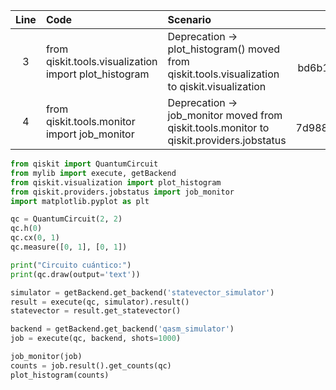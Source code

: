 | Line | Code | Scenario | Reference | Artifact | Refactoring |   
| :--: | :--- | :------- | :-------: | :------- | :---------- | 
| 3 | from qiskit.tools.visualization import plot_histogram | Deprecation -> plot_histogram() moved from qiskit.tools.visualization to qiskit.visualization | qrn_tax_ddbb-bd6b150d5920e605e51a3ac1fe105415 | plot_histogram | from qiskit.visualization import plot_histogram | 
| 4 | from qiskit.tools.monitor import job_monitor | Deprecation -> job_monitor moved from qiskit.tools.monitor to qiskit.providers.jobstatus | qrn_tax_ddbb-7d9882340bc492a6917bb1128a1e35c9 | job_monitor | from qiskit.providers.jobstatus import job_monitor | 

```python  
from qiskit import QuantumCircuit
from mylib import execute, getBackend
from qiskit.visualization import plot_histogram
from qiskit.providers.jobstatus import job_monitor
import matplotlib.pyplot as plt

qc = QuantumCircuit(2, 2)
qc.h(0)
qc.cx(0, 1)
qc.measure([0, 1], [0, 1])

print("Circuito cuántico:")
print(qc.draw(output='text'))

simulator = getBackend.get_backend('statevector_simulator')
result = execute(qc, simulator).result()
statevector = result.get_statevector()

backend = getBackend.get_backend('qasm_simulator')
job = execute(qc, backend, shots=1000)

job_monitor(job)
counts = job.result().get_counts(qc)
plot_histogram(counts)
```